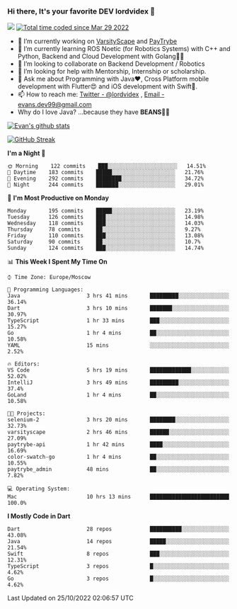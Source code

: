 ### Hi there, It's your favorite DEV lordvidex 👋
<img src="https://komarev.com/ghpvc/?username=lordvidex&label=Views&color=blue&style=plastic" /> <a href="https://wakatime.com/@0e56db35-d16b-410a-acc0-4085055304bf"><img src="https://wakatime.com/badge/user/0e56db35-d16b-410a-acc0-4085055304bf.svg" alt="Total time coded since Mar 29 2022" /></a>

- 🔭 I’m currently working on [VarsityScape](https://varsityscape.com) and [PayTrybe](https://www.paytrybe.com)
- 🌱 I’m currently learning ROS Noetic (for Robotics Systems) with C++ and Python, Backend and Cloud Development with Golang🧙🏼
- 👯 I’m looking to collaborate on Backend Development / Robotics
- 🤔 I’m looking for help with Mentorship, Internship or scholarship.
- 💬 Ask me about Programming with Java❤️, Cross Platform mobile development with Flutter😍 and iOS development with Swift🚀.
- 📫 How to reach me: [Twitter - @lordvidex](https://twitter.com/lordvidex) , [Email - evans.dev99@gmail.com](mailto:evans.dev99@gmail.com?body=Hello%20Evans,)
- Why do I love Java? ...because they have **BEANS**🤤😋

<div>
<!-- <a href="https://github.com/lordvidex">
  <img src="https://github-readme-stats.vercel.app/api/top-langs/?username=lordvidex&theme=light" />
</a>    -->
<!-- [![Top Langs](https://github-readme-stats.vercel.app/api/top-langs/?username=lordvidex)](https://github.com/lordvidex/)  -->
<a href="https://github.com/lordvidex">
 <img src="https://github-readme-stats.vercel.app/api?username=lordvidex&show_icons=true&theme=light&line_height=27" alt="Evan's github stats"/>
</a>
</div>

[![GitHub Streak](https://github-readme-streak-stats.herokuapp.com?user=lordvidex&theme=github-dark&hide_border=true)](https://git.io/streak-stats)

<!--
  <a href="https://github.com/iampawan/FlutterExampleApps">
    <img align="center" src="https://github-readme-stats.vercel.app/api/pin/?username=iampawan&repo=FlutterExampleApps&theme=light" />

  </a>
  <a href="https://github.com/iampawan/VelocityX">
   <img align="center" src="https://github-readme-stats.vercel.app/api/pin/?username=iampawan&repo=VelocityX&theme=light" />
  </a>
-->
<!--START_SECTION:waka-->
**I'm a Night 🦉** 

```text
🌞 Morning    122 commits    ███░░░░░░░░░░░░░░░░░░░░░░   14.51% 
🌆 Daytime    183 commits    █████░░░░░░░░░░░░░░░░░░░░   21.76% 
🌃 Evening    292 commits    ████████░░░░░░░░░░░░░░░░░   34.72% 
🌙 Night      244 commits    ███████░░░░░░░░░░░░░░░░░░   29.01%

```
📅 **I'm Most Productive on Monday** 

```text
Monday       195 commits    █████░░░░░░░░░░░░░░░░░░░░   23.19% 
Tuesday      126 commits    ███░░░░░░░░░░░░░░░░░░░░░░   14.98% 
Wednesday    118 commits    ███░░░░░░░░░░░░░░░░░░░░░░   14.03% 
Thursday     78 commits     ██░░░░░░░░░░░░░░░░░░░░░░░   9.27% 
Friday       110 commits    ███░░░░░░░░░░░░░░░░░░░░░░   13.08% 
Saturday     90 commits     ██░░░░░░░░░░░░░░░░░░░░░░░   10.7% 
Sunday       124 commits    ███░░░░░░░░░░░░░░░░░░░░░░   14.74%

```


📊 **This Week I Spent My Time On** 

```text
⌚︎ Time Zone: Europe/Moscow

💬 Programming Languages: 
Java                     3 hrs 41 mins       █████████░░░░░░░░░░░░░░░░   36.14% 
Dart                     3 hrs 10 mins       ███████░░░░░░░░░░░░░░░░░░   30.97% 
TypeScript               1 hr 33 mins        ███░░░░░░░░░░░░░░░░░░░░░░   15.27% 
Go                       1 hr 4 mins         ██░░░░░░░░░░░░░░░░░░░░░░░   10.58% 
YAML                     15 mins             ░░░░░░░░░░░░░░░░░░░░░░░░░   2.52%

🔥 Editors: 
VS Code                  5 hrs 19 mins       █████████████░░░░░░░░░░░░   52.02% 
IntelliJ                 3 hrs 49 mins       █████████░░░░░░░░░░░░░░░░   37.4% 
GoLand                   1 hr 4 mins         ██░░░░░░░░░░░░░░░░░░░░░░░   10.58%

🐱‍💻 Projects: 
selenium-2               3 hrs 20 mins       ████████░░░░░░░░░░░░░░░░░   32.73% 
varsityscape             2 hrs 46 mins       ██████░░░░░░░░░░░░░░░░░░░   27.09% 
paytrybe-api             1 hr 42 mins        ████░░░░░░░░░░░░░░░░░░░░░   16.69% 
color-swatch-go          1 hr 4 mins         ██░░░░░░░░░░░░░░░░░░░░░░░   10.55% 
paytrybe_admin           48 mins             ██░░░░░░░░░░░░░░░░░░░░░░░   7.82%

💻 Operating System: 
Mac                      10 hrs 13 mins      █████████████████████████   100.0%

```

**I Mostly Code in Dart** 

```text
Dart                     28 repos            ██████████░░░░░░░░░░░░░░░   43.08% 
Java                     14 repos            █████░░░░░░░░░░░░░░░░░░░░   21.54% 
Swift                    8 repos             ███░░░░░░░░░░░░░░░░░░░░░░   12.31% 
TypeScript               3 repos             █░░░░░░░░░░░░░░░░░░░░░░░░   4.62% 
Go                       3 repos             █░░░░░░░░░░░░░░░░░░░░░░░░   4.62%

```



 Last Updated on 25/10/2022 02:06:57 UTC
<!--END_SECTION:waka-->
